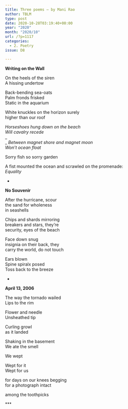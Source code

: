 ```yaml
---
title: Three poems – by Mani Rao
author: TBLM
type: post
date: 2020-10-28T03:19:40+00:00
year: "2020"
month: "2020/10"
url: /?p=1117
categories:
  - 2. Poetry
issue: D8

---
```

**Writing on the Wall**

On the heels of the siren  
A hissing undertow

Back-bending sea-oats  
Palm fronds frisked  
Static in the aquarium

White knuckles on the horizon surely  
higher than our roof

_Horseshoes hung down on the beach  
Will cavalry recede_  
_  
_ _Between magnet shore and magnet moon  
Won’t ocean float_

Sorry fish so sorry garden

A fist mounted the ocean and scrawled on the promenade:  
_Equality_

*

**No Souvenir**

After the hurricane, scour  
the sand for wholeness  
in seashells

Chips and shards mirroring  
breakers and stars, they’re  
security, eyes of the beach

Face down snug  
insignia on their back, they  
carry the world, do not touch

Ears blown  
Spine spiralx posed  
Toss back to the breeze

*

**April 13, 2006**

The way the tornado wailed  
Lips to the rim

Flower and needle  
Unsheathed tip

Curling growl  
as it landed

Shaking in the basement  
We ate the smell

We wept

Wept for it  
Wept for us

for days on our knees begging  
for a photograph intact

among the toothpicks

\***